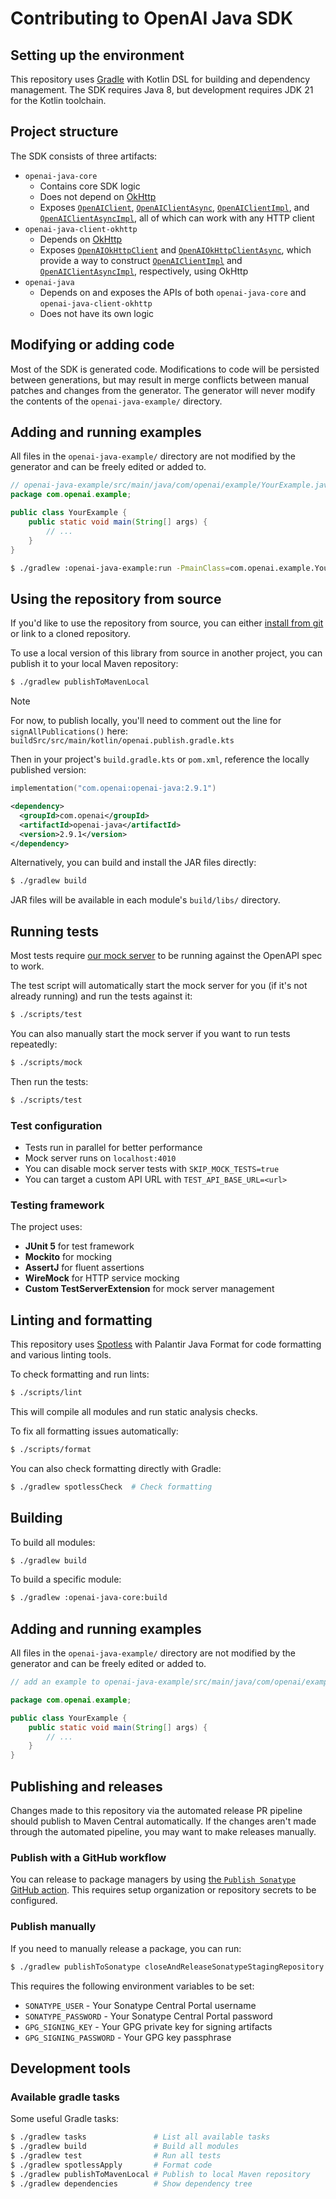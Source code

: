 # Contributing to OpenAI Java SDK

## Setting up the environment

This repository uses [Gradle](https://gradle.org/) with Kotlin DSL for building and dependency management. The SDK requires Java 8, but development requires JDK 21 for the Kotlin toolchain.

## Project structure

The SDK consists of three artifacts:

- `openai-java-core`
  - Contains core SDK logic
  - Does not depend on [OkHttp](https://square.github.io/okhttp)
  - Exposes [`OpenAIClient`](openai-java-core/src/main/kotlin/com/openai/client/OpenAIClient.kt), [`OpenAIClientAsync`](openai-java-core/src/main/kotlin/com/openai/client/OpenAIClientAsync.kt), [`OpenAIClientImpl`](openai-java-core/src/main/kotlin/com/openai/client/OpenAIClientImpl.kt), and [`OpenAIClientAsyncImpl`](openai-java-core/src/main/kotlin/com/openai/client/OpenAIClientAsyncImpl.kt), all of which can work with any HTTP client
- `openai-java-client-okhttp`
  - Depends on [OkHttp](https://square.github.io/okhttp)
  - Exposes [`OpenAIOkHttpClient`](openai-java-client-okhttp/src/main/kotlin/com/openai/client/okhttp/OpenAIOkHttpClient.kt) and [`OpenAIOkHttpClientAsync`](openai-java-client-okhttp/src/main/kotlin/com/openai/client/okhttp/OpenAIOkHttpClientAsync.kt), which provide a way to construct [`OpenAIClientImpl`](openai-java-core/src/main/kotlin/com/openai/client/OpenAIClientImpl.kt) and [`OpenAIClientAsyncImpl`](openai-java-core/src/main/kotlin/com/openai/client/OpenAIClientAsyncImpl.kt), respectively, using OkHttp
- `openai-java`
  - Depends on and exposes the APIs of both `openai-java-core` and `openai-java-client-okhttp`
  - Does not have its own logic

## Modifying or adding code

Most of the SDK is generated code. Modifications to code will be persisted between generations, but may
result in merge conflicts between manual patches and changes from the generator. The generator will never
modify the contents of the `openai-java-example/` directory.

## Adding and running examples

All files in the `openai-java-example/` directory are not modified by the generator and can be freely edited or added to.

```java
// openai-java-example/src/main/java/com/openai/example/YourExample.java
package com.openai.example;

public class YourExample {
    public static void main(String[] args) {
        // ...
    }
}
```

```sh
$ ./gradlew :openai-java-example:run -PmainClass=com.openai.example.YourExample
```

## Using the repository from source

If you'd like to use the repository from source, you can either [install from git](https://jitpack.io/) or link to a cloned repository.

To use a local version of this library from source in another project, you can publish it to your local Maven repository:

```sh
$ ./gradlew publishToMavenLocal
```

> [!NOTE]
> For now, to publish locally, you'll need to comment out the line for `signAllPublications()` here: `buildSrc/src/main/kotlin/openai.publish.gradle.kts`

Then in your project's `build.gradle.kts` or `pom.xml`, reference the locally published version:

<!-- x-release-please-start-version -->

```kotlin
implementation("com.openai:openai-java:2.9.1")
```

```xml
<dependency>
  <groupId>com.openai</groupId>
  <artifactId>openai-java</artifactId>
  <version>2.9.1</version>
</dependency>
```

<!-- x-release-please-end -->

Alternatively, you can build and install the JAR files directly:

```sh
$ ./gradlew build
```

JAR files will be available in each module's `build/libs/` directory.

## Running tests

Most tests require [our mock server](https://github.com/stoplightio/prism) to be running against the OpenAPI spec to work.

The test script will automatically start the mock server for you (if it's not already running) and run the tests against it:

```sh
$ ./scripts/test
```

You can also manually start the mock server if you want to run tests repeatedly:

```sh
$ ./scripts/mock
```

Then run the tests:

```sh
$ ./scripts/test

```

### Test configuration

- Tests run in parallel for better performance
- Mock server runs on `localhost:4010`
- You can disable mock server tests with `SKIP_MOCK_TESTS=true`
- You can target a custom API URL with `TEST_API_BASE_URL=<url>`

### Testing framework

The project uses:

- **JUnit 5** for test framework
- **Mockito** for mocking
- **AssertJ** for fluent assertions
- **WireMock** for HTTP service mocking
- **Custom TestServerExtension** for mock server management

## Linting and formatting

This repository uses [Spotless](https://github.com/diffplug/spotless) with Palantir Java Format for code formatting and various linting tools.

To check formatting and run lints:

```sh
$ ./scripts/lint
```

This will compile all modules and run static analysis checks.

To fix all formatting issues automatically:

```sh
$ ./scripts/format
```

You can also check formatting directly with Gradle:

```sh
$ ./gradlew spotlessCheck  # Check formatting
```

## Building

To build all modules:

```sh
$ ./gradlew build
```

To build a specific module:

```sh
$ ./gradlew :openai-java-core:build
```

## Adding and running examples

All files in the `openai-java-example/` directory are not modified by the generator and can be freely edited or added to.

```java
// add an example to openai-java-example/src/main/java/com/openai/example/<YourExample>.java

package com.openai.example;

public class YourExample {
    public static void main(String[] args) {
        // ...
    }
}
```

## Publishing and releases

Changes made to this repository via the automated release PR pipeline should publish to Maven Central automatically. If
the changes aren't made through the automated pipeline, you may want to make releases manually.

### Publish with a GitHub workflow

You can release to package managers by using [the `Publish Sonatype` GitHub action](https://www.github.com/openai/openai-java/actions/workflows/publish-sonatype.yml). This requires setup organization or repository secrets to be configured.

### Publish manually

If you need to manually release a package, you can run:

```sh
$ ./gradlew publishToSonatype closeAndReleaseSonatypeStagingRepository
```

This requires the following environment variables to be set:

- `SONATYPE_USER` - Your Sonatype Central Portal username
- `SONATYPE_PASSWORD` - Your Sonatype Central Portal password
- `GPG_SIGNING_KEY` - Your GPG private key for signing artifacts
- `GPG_SIGNING_PASSWORD` - Your GPG key passphrase

## Development tools

### Available gradle tasks

Some useful Gradle tasks:

```sh
$ ./gradlew tasks               # List all available tasks
$ ./gradlew build               # Build all modules
$ ./gradlew test                # Run all tests
$ ./gradlew spotlessApply       # Format code
$ ./gradlew publishToMavenLocal # Publish to local Maven repository
$ ./gradlew dependencies        # Show dependency tree
```
